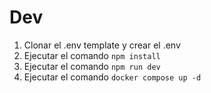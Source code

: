 # Dev
1. Clonar el .env template y crear el .env
2. Ejecutar el comando ``` npm install ```
3. Ejecutar el comando ``` npm run dev ```
4. Ejecutar el comando ``` docker compose up -d ```